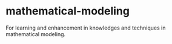 # mathematical-modeling
For learning and enhancement in knowledges and techniques in mathematical modeling.
